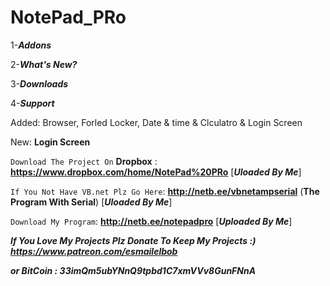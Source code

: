 # NotePad_PRo

1-***Addons***

2-***What's New?***

3-***Downloads***

4-***Support***





Added: Browser, Forled Locker, Date & time & Clculatro & Login Screen



New: __**Login Screen**__


`Download The Project On` **Dropbox** : __**https://www.dropbox.com/home/NotePad%20PRo**__ [***Uloaded By Me***]

`If You Not Have VB.net Plz Go Here`: __**http://netb.ee/vbnetampserial**__ (**The Program With Serial**) [***Uloaded By Me***]

`Download My Program`: __**http://netb.ee/notepadpro**__ [***Uploaded By Me***]


***If You Love My Projects Plz Donate To Keep My Projects :) https://www.patreon.com/esmailelbob***

***or BitCoin : __33imQm5ubYNnQ9tpbd1C7xmVVv8GunFNnA__***
